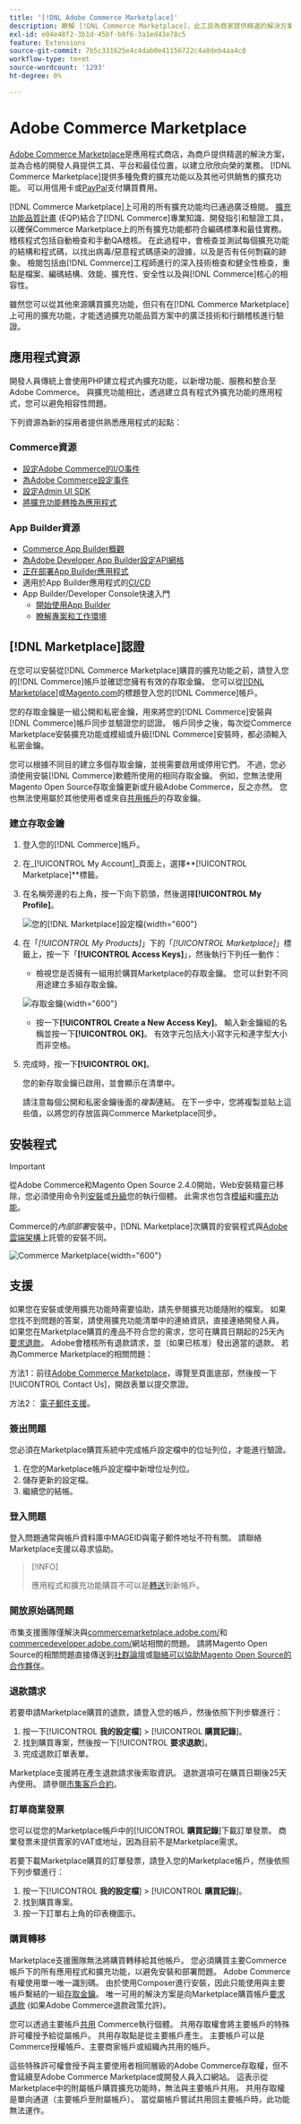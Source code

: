 ```yaml
---
title: '[!DNL Adobe Commerce Marketplace]'
description: 瞭解 [!DNL Commerce Marketplace]，此工具為商家提供精選的解決方案，並為合格的開發人員提供工具、平台和絕佳位置，以建立欣欣向榮的業務。
exl-id: e04e48f2-3b1d-45bf-b0f6-3a1ed43e78c5
feature: Extensions
source-git-commit: 7b5c331625e4c4dab0e41156722c4a8deb4aa4c0
workflow-type: tm+mt
source-wordcount: '1293'
ht-degree: 0%

---
```


# Adobe Commerce Marketplace

[Adobe Commerce Marketplace][1]是應用程式商店，為商戶提供精選的解決方案，並為合格的開發人員提供工具、平台和最佳位置，以建立欣欣向榮的業務。 [!DNL Commerce Marketplace]提供多種免費的擴充功能以及其他可供銷售的擴充功能。 可以用信用卡或[PayPal][2]支付購買費用。

[!DNL Commerce Marketplace]上可用的所有擴充功能均已通過廣泛檢閱。 [擴充功能品質計畫][3] (EQP)結合了[!DNL Commerce]專業知識、開發指引和驗證工具，以確保Commerce Marketplace上的所有擴充功能都符合編碼標準和最佳實務。 稽核程式包括自動檢查和手動QA稽核。 在此過程中，會檢查並測試每個擴充功能的結構和程式碼，以找出病毒/惡意程式碼感染的證據，以及是否有任何剽竊的跡象。 檢閱包括由[!DNL Commerce]工程師進行的深入技術檢查和健全性檢查，重點是檔案、編碼結構、效能、擴充性、安全性以及與[!DNL Commerce]核心的相容性。

雖然您可以從其他來源購買擴充功能，但只有在[!DNL Commerce Marketplace]上可用的擴充功能，才能透過擴充功能品質方案中的廣泛技術和行銷稽核進行驗證。

## 應用程式資源

開發人員傳統上會使用PHP建立程式內擴充功能，以新增功能、服務和整合至Adobe Commerce。 與擴充功能相比，透過建立具有程式外擴充功能的應用程式，您可以避免相容性問題。

下列資源為新的採用者提供熟悉應用程式的起點：

### Commerce資源

- [設定Adobe Commerce的I/O事件](https://developer.adobe.com/commerce/extensibility/events/)
- [為Adobe Commerce設定事件](https://developer.adobe.com/commerce/extensibility/events/configure-commerce/)
- [設定Admin UI SDK](https://developer.adobe.com/commerce/extensibility/admin-ui-sdk/)
- [將擴充功能轉換為應用程式](https://developer.adobe.com/commerce/extensibility/app-development/#how-do-i-port-an-extension-into-an-app)

### App Builder資源

- [Commerce App Builder概觀](https://developer.adobe.com/commerce/extensibility/app-development/)
- [為Adobe Developer App Builder設定API網格](https://developer.adobe.com/graphql-mesh-gateway/gateway/getting-started/)
- [正在部署App Builder應用程式](https://developer.adobe.com/app-builder/docs/guides/deployment/)
- 適用於App Builder應用程式的[CI/CD](https://developer.adobe.com/app-builder/docs/guides/deployment/ci_cd_for_firefly_apps/)
- App Builder/Developer Console快速入門
   - [開始使用App Builder](https://developer.adobe.com/app-builder/docs/getting_started/)
   - [瞭解專案和工作環境](https://developer.adobe.com/app-builder/docs/resources/videos/exploring/projects-and-workspaces/)

## [!DNL Marketplace]認證

在您可以安裝從[!DNL Commerce Marketplace]購買的擴充功能之前，請登入您的[!DNL Commerce]帳戶並確認您擁有有效的存取金鑰。 您可以從[[!DNL Marketplace]][1]或[Magento.com][6]的標題登入您的[!DNL Commerce]帳戶。

您的存取金鑰是一組公開和私密金鑰，用來將您的[!DNL Commerce]安裝與[!DNL Commerce]帳戶同步並驗證您的認證。 帳戶同步之後，每次從Commerce Marketplace安裝擴充功能或模組或升級[!DNL Commerce]安裝時，都必須輸入私密金鑰。

您可以根據不同目的建立多個存取金鑰，並視需要啟用或停用它們。 不過，您必須使用安裝[!DNL Commerce]軟體所使用的相同存取金鑰。 例如，您無法使用Magento Open Source存取金鑰更新或升級Adobe Commerce，反之亦然。 您也無法使用屬於其他使用者或來自[共用帳戶](commerce-account-share.md)的存取金鑰。

### 建立存取金鑰

1. 登入您的[!DNL Commerce]帳戶。

1. 在&#x200B;_[!UICONTROL My Account]_頁面上，選擇&#x200B;**[!UICONTROL Marketplace]**標籤。

1. 在名稱旁邊的右上角，按一下向下箭頭，然後選擇&#x200B;**[!UICONTROL My Profile]**。

   ![您的[!DNL Marketplace]設定檔](./assets/marketplace-profile.png){width="600"}

1. 在「_[!UICONTROL My Products]_」下的「_[!UICONTROL Marketplace]_」標籤上，按一下「**[!UICONTROL Access Keys]**」，然後執行下列任一動作：

   - 檢視您是否擁有一組用於購買Marketplace的存取金鑰。 您可以針對不同用途建立多組存取金鑰。

   ![存取金鑰](./assets/access-keys.png){width="600"}

   - 按一下&#x200B;**[!UICONTROL Create a New Access Key]**。 輸入新金鑰組的名稱並按一下&#x200B;**[!UICONTROL OK]**。 有效字元包括大小寫字元和連字型大小而非空格。

1. 完成時，按一下&#x200B;**[!UICONTROL OK]**。

   您的新存取金鑰已啟用，並會顯示在清單中。

   請注意每個公開和私密金鑰後面的&#x200B;_複製_&#x200B;連結。 在下一步中，您將複製並貼上這些值，以將您的存放區與Commerce Marketplace同步。

## 安裝程式

>[!IMPORTANT]
>
>從Adobe Commerce和Magento Open Source 2.4.0開始，Web安裝精靈已移除，您必須使用命令列[安裝](https://experienceleague.adobe.com/docs/commerce-operations/installation-guide/advanced.html)或[升級](https://experienceleague.adobe.com/docs/commerce-operations/upgrade-guide/implementation/perform-upgrade.html)您的執行個體。 此需求也包含[模組](https://experienceleague.adobe.com/docs/commerce-operations/upgrade-guide/modules/upgrade.html)和[擴充功能](https://experienceleague.adobe.com/docs/commerce-operations/installation-guide/tutorials/extensions.html)。

Commerce的&#x200B;_內部部署_&#x200B;安裝中，[!DNL Marketplace]次購買的安裝程式與[Adobe雲端架構][4]上託管的安裝不同。

![Commerce Marketplace](./assets/marketplace.png){width="600"}

## 支援

如果您在安裝或使用擴充功能時需要協助，請先參閱擴充功能隨附的檔案。 如果您找不到問題的答案，請使用擴充功能清單中的連絡資訊，直接連絡開發人員。 如果您在Marketplace購買的產品不符合您的需求，您可在購買日期起的25天內[要求退款](#refund-requests)。 Adobe會稽核所有退款請求，並（如果已核准）發出適當的退款。 若為Commerce Marketplace的相關問題：

方法1：前往[Adobe Commerce Marketplace](https://commercemarketplace.adobe.com/)，導覽至頁面底部，然後按一下[!UICONTROL Contact Us]，開啟表單以提交票證。

方法2： [電子郵件支援](mailto:commercemarketplacesupport@adobe.com)。

### 簽出問題

您必須在Marketplace購買系統中完成帳戶設定檔中的位址列位，才能進行驗證。

1. 在您的Marketplace帳戶設定檔中新增位址列位。
1. 儲存更新的設定檔。
1. 繼續您的結帳。

### 登入問題

登入問題通常與帳戶資料庫中MAGEID與電子郵件地址不符有關。 請聯絡Marketplace支援以尋求協助。

>[!INFO]
>
>應用程式和擴充功能購買不可以是[轉送](#purchase-transfers)到新帳戶。

### 開放原始碼問題

市集支援團隊僅解決與[commercemarketplace.adobe.com/](https://commercemarketplace.adobe.com/)和[commercedeveloper.adobe.com/](https://commercedeveloper.adobe.com/)網站相關的問題。 請將Magento Open Source的相關問題直接傳送到[社群論壇](https://community.magento.com/)或[聯絡可以協助Magento Open Source的合作夥伴](https://business.adobe.com/products/magento/partners.html)。

### 退款請求

若要申請Marketplace購買的退款，請登入您的帳戶，然後依照下列步驟進行：

1. 按一下&#x200B;[!UICONTROL **我的設定檔**] > [!UICONTROL **購買記錄**]。
1. 找到購買專案，然後按一下&#x200B;[!UICONTROL **要求退款**]。
1. 完成退款訂單表單。

Marketplace支援將在產生退款請求後索取資訊。 退款選項可在購買日期後25天內使用。 請參閱[市集客戶合約](https://www.adobe.com/legal/terms/enterprise-licensing/magento-legacy-terms.html)。

### 訂單商業發票

您可以從您的Marketplace帳戶中的&#x200B;[!UICONTROL **購買記錄**]&#x200B;下載訂單發票。 商業發票未提供賣家的VAT或地址，因為目前不是Marketplace需求。

若要下載Marketplace購買的訂單發票，請登入您的Marketplace帳戶，然後依照下列步驟進行：

1. 按一下&#x200B;[!UICONTROL **我的設定檔**] > [!UICONTROL **購買記錄**]。
1. 找到購買專案。
1. 按一下訂單右上角的印表機圖示。

### 購買轉移

Marketplace支援團隊無法將購買轉移給其他帳戶。 您必須購買主要Commerce帳戶下的所有應用程式和擴充功能，以避免安裝和部署問題。 Adobe Commerce有權使用單一唯一識別碼。 由於使用Composer進行安裝，因此只能使用與主要帳戶繫結的一組[存取金鑰](#create-an-access-key)。 唯一可用的解決方案是向Marketplace購買帳戶[要求退款](#refund-requests) (如果Adobe Commerce退款政策允許)。

您可以透過主要帳戶[共用](commerce-account-share.md) Commerce執行個體。 共用存取權會將主要帳戶的特殊許可權授予給從屬帳戶。 共用存取點是從主要帳戶產生。 主要帳戶可以是Commerce授權帳戶、主要商家帳戶或組織內共用的帳戶。

這些特殊許可權會授予與主要使用者相同層級的Adobe Commerce存取權，但不會延續至Adobe Commerce Marketplace或開發人員入口網站。 這表示從Marketplace中的附屬帳戶購買擴充功能時，無法與主要帳戶共用。 共用存取權是單向通道（主要帳戶至附屬帳戶）。 當從屬帳戶嘗試共用回主要帳戶時，此功能無法運作。

[1]: https://marketplace.magento.com/
[2]: https://www.paypal.com/us/home
[3]: https://developer.adobe.com/commerce/marketplace/guides/sellers/extension-quality-program/
[4]: https://www.adobe.com/commerce/magento/enterprise.html
[6]: https://business.adobe.com/products/magento/magento-commerce.html
